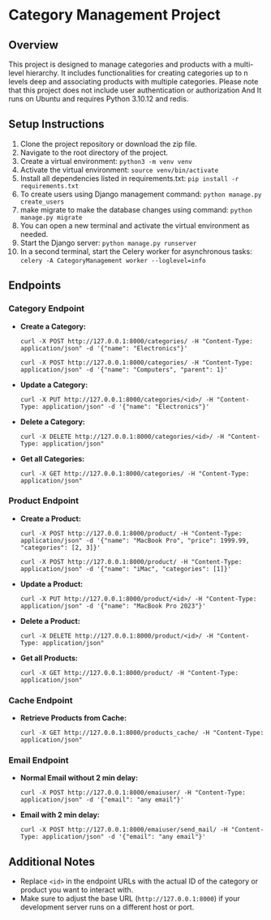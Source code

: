 # Category Management Project

## Overview


This project is designed to manage categories and products with a multi-level hierarchy. It includes functionalities for creating categories up to n levels deep and associating products with multiple categories. Please note that this project does not include user authentication or authorization And It runs on Ubuntu and requires Python 3.10.12 and redis.

## Setup Instructions

1. Clone the project repository or download the zip file.
2. Navigate to the root directory of the project.
3. Create a virtual environment:
   `python3 -m venv venv`
4. Activate the virtual environment:
   `source venv/bin/activate`
5. Install all dependencies listed in requirements.txt:
   `pip install -r requirements.txt`
6. To create users using Django management command:
   `python manage.py create_users`
7. make migrate to make the database changes using command:
  `python manage.py migrate`
8. You can open a new terminal and activate the virtual environment as needed.
9. Start the Django server:
   `python manage.py runserver`
10. In a second terminal, start the Celery worker for asynchronous tasks:
   `celery -A CategoryManagement worker --loglevel=info`

## Endpoints

### Category Endpoint

- **Create a Category:**

  `curl -X POST http://127.0.0.1:8000/categories/ -H "Content-Type: application/json" -d '{"name": "Electronics"}'`

  `curl -X POST http://127.0.0.1:8000/categories/ -H "Content-Type: application/json" -d '{"name": "Computers", "parent": 1}'`

- **Update a Category:**

  `curl -X PUT http://127.0.0.1:8000/categories/<id>/ -H "Content-Type: application/json" -d '{"name": "Electronics"}'`

- **Delete a Category:**

  `curl -X DELETE http://127.0.0.1:8000/categories/<id>/ -H "Content-Type: application/json"`

- **Get all Categories:**

  `curl -X GET http://127.0.0.1:8000/categories/ -H "Content-Type: application/json"`

### Product Endpoint

- **Create a Product:**
  
  `curl -X POST http://127.0.0.1:8000/product/ -H "Content-Type: application/json" -d '{"name": "MacBook Pro", "price": 1999.99, "categories": [2, 3]}'`

  `curl -X POST http://127.0.0.1:8000/product/ -H "Content-Type: application/json" -d '{"name": "iMac", "categories": [1]}'`

- **Update a Product:**

  `curl -X PUT http://127.0.0.1:8000/product/<id>/ -H "Content-Type: application/json" -d '{"name": "MacBook Pro 2023"}'`

- **Delete a Product:**

  `curl -X DELETE http://127.0.0.1:8000/product/<id>/ -H "Content-Type: application/json"`

- **Get all Products:**
  
  `curl -X GET http://127.0.0.1:8000/product/ -H "Content-Type: application/json"`

### Cache Endpoint

- **Retrieve Products from Cache:**

  `curl -X GET http://127.0.0.1:8000/products_cache/ -H "Content-Type: application/json"`


### Email Endpoint

- **Normal Email without 2 min delay:**

  `curl -X POST http://127.0.0.1:8000/emaiuser/ -H "Content-Type: application/json" -d '{"email": "any email"}'`

- **Email with 2 min delay:**

  `curl -X POST http://127.0.0.1:8000/emaiuser/send_mail/ -H "Content-Type: application/json" -d '{"email": "any email"}'`


## Additional Notes

- Replace `<id>` in the endpoint URLs with the actual ID of the category or product you want to interact with.
- Make sure to adjust the base URL (`http://127.0.0.1:8000`) if your development server runs on a different host or port.
